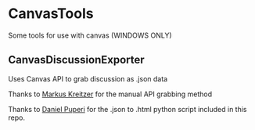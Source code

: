 # CanvasTools
Some tools for use with canvas (WINDOWS ONLY)

## CanvasDiscussionExporter
Uses Canvas API to grab discussion as .json data

Thanks to [Markus Kreitzer](https://community.canvaslms.com/ideas/5356-download-discussion-board-posts#comment-70516) for the manual API grabbing method

Thanks to [Daniel Puperi](https://github.com/dsp444/save_canvas_discussion) for the .json to .html python script included in this repo.
